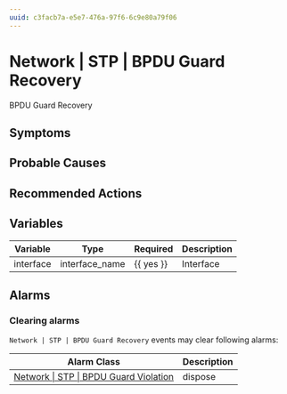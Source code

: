 ```yaml
---
uuid: c3facb7a-e5e7-476a-97f6-6c9e80a79f06
---
```

# Network | STP | BPDU Guard Recovery

BPDU Guard Recovery

## Symptoms

## Probable Causes

## Recommended Actions

## Variables

Variable | Type | Required | Description
--- | --- | --- | ---
interface | interface_name | {{ yes }} | Interface

## Alarms

### Clearing alarms

`Network | STP | BPDU Guard Recovery` events may clear following alarms:

Alarm Class | Description
--- | ---
[Network \| STP \| BPDU Guard Violation](../../../alarm-classes/network/stp/bpdu-guard-violation.md) | dispose
